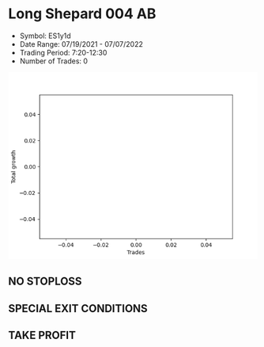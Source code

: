 # Long Shepard 004 AB 
- Symbol: ES1y1d
- Date Range: 07/19/2021 - 07/07/2022
- Trading Period: 7:20-12:30
- Number of Trades: 0

![Plot](LongShepard004ABES1y1d.png)
## NO STOPLOSS









## SPECIAL EXIT CONDITIONS 


## TAKE PROFIT









